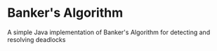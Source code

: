 # Banker's Algorithm
A simple Java implementation of Banker's Algorithm for detecting and resolving deadlocks

